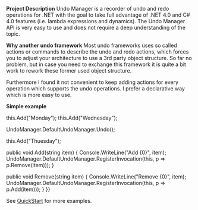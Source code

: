 **Project Description**
Undo Manager is a recorder of undo and redo operations for .NET with the goal to take full advantage of .NET 4.0 and C# 4.0 features (i.e. lambda expressions and dynamics). The Undo Manager API is very easy to use and does not require a deep understanding of the topic.

**Why another undo framework**
Most undo frameworks uses so called actions or commands to describe the undo and redo actions, which forces you to adjust your architecture to use a 3rd party object structure. So far no problem, but in case you need to exchange this framework it is quite a bit work to rework these former used object structure.

Furthermore I found it not convenient to keep adding actions for every operation which supports the undo operations. I prefer a declarative way which is more easy to use.

**Simple example**

this.Add("Monday");
this.Add("Wednesday");

UndoManager.DefaultUndoManager.Undo();

this.Add("Thuesday");

public void Add(string item)
{
    Console.WriteLine("Add {0}", item);
    UndoManager.DefaultUndoManager.RegisterInvocation(this, p => p.Remove(item)));
}

public void Remove(string item)
{
    Console.WriteLine("Remove {0}", item);
    UndoManager.DefaultUndoManager.RegisterInvocation(this, p => p.Add(item)));
}
}}

See [QuickStart](QuickStart) for more examples.
